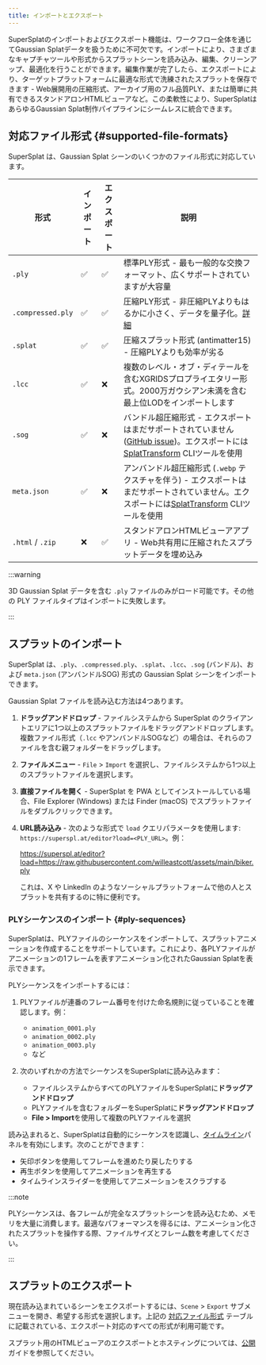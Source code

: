 ```yaml
---
title: インポートとエクスポート
---
```


SuperSplatのインポートおよびエクスポート機能は、ワークフロー全体を通じてGaussian Splatデータを扱うために不可欠です。インポートにより、さまざまなキャプチャツールや形式からスプラットシーンを読み込み、編集、クリーンアップ、最適化を行うことができます。編集作業が完了したら、エクスポートにより、ターゲットプラットフォームに最適な形式で洗練されたスプラットを保存できます - Web展開用の圧縮形式、アーカイブ用のフル品質PLY、または簡単に共有できるスタンドアロンHTMLビューアなど。この柔軟性により、SuperSplatはあらゆるGaussian Splat制作パイプラインにシームレスに統合できます。

## 対応ファイル形式 {#supported-file-formats}

SuperSplat は、Gaussian Splat シーンのいくつかのファイル形式に対応しています。

| 形式 | インポート | エクスポート | 説明 |
| ------ | ------ | ------ | ----------- |
| `.ply` | ✅ | ✅ | 標準PLY形式 - 最も一般的な交換フォーマット、広くサポートされていますが大容量 |
| `.compressed.ply` | ✅ | ✅ | 圧縮PLY形式 - 非圧縮PLYよりもはるかに小さく、データを量子化。[詳細](https://blog.playcanvas.com/compressing-gaussian-splats/) |
| `.splat` | ✅ | ✅ | 圧縮スプラット形式 (antimatter15) - 圧縮PLYよりも効率が劣る |
| `.lcc` | ✅ | ❌ | 複数のレベル・オブ・ディテールを含むXGRIDSプロプライエタリー形式。2000万ガウシアン未満を含む最上位LODをインポートします |
| `.sog` | ✅ | ❌ | バンドル超圧縮形式 - エクスポートはまだサポートされていません ([GitHub issue](https://github.com/playcanvas/supersplat/issues/543))。エクスポートには[SplatTransform](../splat-transform.md) CLIツールを使用 |
| `meta.json` | ✅ | ❌ | アンバンドル超圧縮形式 (`.webp` テクスチャを伴う) - エクスポートはまだサポートされていません。エクスポートには[SplatTransform](../splat-transform.md) CLIツールを使用 |
| `.html` / `.zip` | ❌ | ✅ | スタンドアロンHTMLビューアアプリ - Web共有用に圧縮されたスプラットデータを埋め込み |

:::warning

3D Gaussian Splat データを含む `.ply` ファイルのみがロード可能です。その他の PLY ファイルタイプはインポートに失敗します。

:::

## スプラットのインポート

SuperSplat は、`.ply`、`.compressed.ply`、`.splat`、`.lcc`、`.sog` (バンドル)、および `meta.json` (アンバンドルSOG) 形式の Gaussian Splat シーンをインポートできます。

Gaussian Splat ファイルを読み込む方法は4つあります。

1. **ドラッグアンドドロップ** - ファイルシステムから SuperSplat のクライアントエリアに1つ以上のスプラットファイルをドラッグアンドドロップします。複数ファイル形式（`.lcc` やアンバンドルSOGなど）の場合は、それらのファイルを含む親フォルダーをドラッグします。
2. **ファイルメニュー** - `File` > `Import` を選択し、ファイルシステムから1つ以上のスプラットファイルを選択します。
3. **直接ファイルを開く** - SuperSplat を PWA としてインストールしている場合、File Explorer (Windows) または Finder (macOS) でスプラットファイルをダブルクリックできます。
4. **URL読み込み** - 次のような形式で `load` クエリパラメータを使用します: `https://superspl.at/editor?load=<PLY_URL>`。例：

    https://superspl.at/editor?load=https://raw.githubusercontent.com/willeastcott/assets/main/biker.ply

    これは、X や LinkedIn のようなソーシャルプラットフォームで他の人とスプラットを共有するのに特に便利です。

### PLYシーケンスのインポート {#ply-sequences}

SuperSplatは、PLYファイルのシーケンスをインポートして、スプラットアニメーションを作成することをサポートしています。これにより、各PLYファイルがアニメーションの1フレームを表すアニメーション化されたGaussian Splatを表示できます。

PLYシーケンスをインポートするには：

1. PLYファイルが連番のフレーム番号を付けた命名規則に従っていることを確認します。例：
   - `animation_0001.ply`
   - `animation_0002.ply`
   - `animation_0003.ply`
   - など

2. 次のいずれかの方法でシーケンスをSuperSplatに読み込みます：
   - ファイルシステムからすべてのPLYファイルをSuperSplatに**ドラッグアンドドロップ**
   - PLYファイルを含むフォルダーをSuperSplatに**ドラッグアンドドロップ**
   - **File > Import**を使用して複数のPLYファイルを選択

読み込まれると、SuperSplatは自動的にシーケンスを認識し、[タイムライン](timeline.md)パネルを有効にします。次のことができます：

- 矢印ボタンを使用してフレームを進めたり戻したりする
- 再生ボタンを使用してアニメーションを再生する
- タイムラインスライダーを使用してアニメーションをスクラブする

:::note

PLYシーケンスは、各フレームが完全なスプラットシーンを読み込むため、メモリを大量に消費します。最適なパフォーマンスを得るには、アニメーション化されたスプラットを操作する際、ファイルサイズとフレーム数を考慮してください。

:::

## スプラットのエクスポート

現在読み込まれているシーンをエクスポートするには、`Scene` > `Export` サブメニューを開き、希望する形式を選択します。上記の [対応ファイル形式](#supported-file-formats) テーブルに記載されている、エクスポート対応のすべての形式が利用可能です。

スプラット用のHTMLビューアのエクスポートとホスティングについては、[公開](publishing.md#supersplat-viewerのセルフホスティング)ガイドを参照してください。
